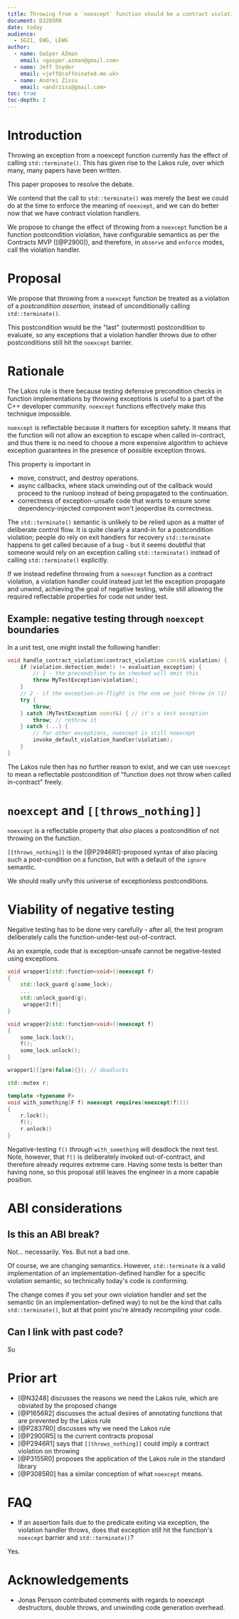 ```yaml
---
title: Throwing from a `noexcept` function should be a contract violation.
document: D3205R0
date: today
audience:
  - SG21, EWG, LEWG
author:
  - name: Gašper Ažman
    email: <gasper.azman@gmail.com>
  - name: Jeff Snyder
    email: <jeff@caffeinated.me.uk>
  - name: Andrei Zissu
    email: <andrziss@gmail.com>
toc: true
toc-depth: 2
---
```


<!--
TODO:
- remove the "Lakos Rule" references from the text.
- suggest throwing while an uncaught exception is in flight (such as from a
  destructor) is also a contract violation.
- bring up that we need to be able to enforce that handlers do not throw at
  compile time (Louis) - we have a paper for that, too
- mention that these kinds of postconditions need to be separately configurable
- research original motivation of terminate on noexcept - are we fully covering the original rationale with our new approach?
- do we need a new assertion_kind to disambiguate exceptions thrown from function or from CCA?
- does the new behavior make sense for all the different evaluation semantics? could we be breaking existing code in any of them? or possibly creating new security vulnerabilities (especially in ignore mode)?
- what source location will be provided to the violation handler? careful - binary inflation danger...
- if we opt to coalesce conflicting exceptions, do we do that ad infinitum or enforce some limit? we also need to define the coalesce mechanism
- talk to vendors - how will they handle linking TUs with different contract semantics?
- how will we handle stack unwind for noexcept functions which are now no longer guaranteed not to throw? can we do that without an impact on current optimizations (at least by default)?
- can we provide different semantics for exception-hit-noexcept vs other CCAs? possible mapping: ignore - terminate/Louis; observe - enforce; enforce - enforce; Louis - Louis
- Ville's objection - TU with ignore semantic calls noexcept function in another TU with enforce semantic, resulting in exception flying by the barrier unhindered. proposed resolution - allow the tradeoff of having no stack unwind destructor invocations, as the price for allowing negative testing in the presence of noexcept; anyone using a throwing violation handler in production gets what they bargained for; or as a matter of QoI there could be build flags canceling the noexcept optimizations, thus providing for throwing violation handlers in production for Bjarne's nuclear plant use case
 - in multiple exception situations, what does current_exception() return? can we get a current exception list of all of them? what if there are several exceptions of the same type? and how does catch() behave?
 - note: some of these points originate in this reflector thread: http://lists.isocpp.org/sg21/2024/03/7206.php

-->

# Introduction

Throwing an exception from a noexcept function currently has the effect of
calling `std::terminate()`. This has given rise to the Lakos rule, over which
many, many papers have been written.

This paper proposes to resolve the debate.

We contend that the call to `std::terminate()` was merely the best we could do
at the time to enforce the meaning of `noexcept`, and we can do better now that
we have contract violation handlers.

We propose to change the effect of throwing from a `noexcept` function be
a function postcondition violation, have configurable semantics as per the
Contracts MVP ([@P2900]), and therefore, in `observe` and `enforce` modes,
call the violation handler.

# Proposal

We propose that throwing from a `noexcept` function be treated as a violation
of a _postcondition assertion_, instead of unconditionally calling
`std::terminate()`.

This postcondition would be the "last" (outermost) postcondition to evaluate,
so any exceptions that a violation handler throws due to other postconditions
still hit the `noexcept` barrier.

# Rationale

The Lakos rule is there because testing defensive precondition checks in
function implementations by throwing exceptions is useful to a part of the C++
developer community. `noexcept` functions effectively make this technique
impossible.

`noexcept` is reflectable because it matters for exception safety. It means
that the function will not allow an exception to escape when called
in-contract, and thus there is no need to choose a more expensive algorithm to
achieve exception guarantees in the presence of possible exception throws.

This property is important in 

- move, construct, and destroy operations.
- async callbacks, where stack unwinding out of the callback would proceed to
  the runloop instead of being propagated to the continuation.
- correctness of exception-unsafe code that wants to ensure some
  dependency-injected component won't jeoperdise its correctness.

The `std::terminate()` semantic is unlikely to be relied upon as a matter of
deliberate control flow. It is quite clearly a stand-in for a postcondition
violation; people do rely on exit handlers for recovery `std::terminate`
happens to get called because of a bug - but it seems doubtful that someone
would rely on an exception calling `std::terminate()` instead of calling
`std::terminate()` explicitly.

If we instead redefine throwing from a `noexcept` function as a contract
violation, a violation handler could instead just let the exception propagate
and unwind, achieving the goal of negative testing, while still allowing the
required reflectable properties for code not under test.

## Example: negative testing through `noexcept` boundaries

In a unit test, one might install the following handler:

```cpp
void handle_contract_violation(contract_violation const& violation) {
    if (violation.detection_mode() != evaluation_exception) {
        // 1 - the precondition to be checked will emit this
        throw MyTestException(violation);
    }
    // 2 - if the exception-in-flight is the one we just threw in (1)
    try {
        throw;
    } catch (MyTestException const&) { // it's a test exception
        throw; // rethrow it
    } catch (...) {
        // for other exceptions, noexcept is still noexcept
        invoke_default_violation_handler(violation);
    }
}
```

The Lakos rule then has no further reason to exist, and we can use `noexcept`
to mean a reflectable postcondition of "function does not throw when called
in-contract" freely.

# `noexcept` and `[[throws_nothing]]`

`noexcept` is a reflectable property that _also_ places a postcondition of not
throwing on the function.

`[[throws_nothing]]` is the [@P2946R1]-proposed syntax of also placing such a
post-condition on a function, but with a default of the `ignore` semantic.

We should really unify this universe of exceptionless postconditions.

# Viability of negative testing

Negative testing has to be done very carefully - after all, the test program
deliberately calls the function-under-test out-of-contract.

As an example, code that is exception-unsafe cannot be negative-tested using exceptions.

```cpp
void wrapper1(std::function<void>()noexcept f)
{
    std::lock_guard g(some_lock);
    ...
    std::unlock_guard(g);
     wrapper2(f);
}

void wrapper2(std::function<void>()noexcept f)
{
    some_lock.lock();
    f();
    some_lock.unlock();
}

wrapper1([]pre(false){}); // deadlocks
```

```cpp
std::mutex r;

template <typename F>
void with_something(F f) noexcept requires(noexcept(f()))
{
    r.lock();
    f();
    r.unlock()
}
```

Negative-testing `f()` _through_ `with_something` will deadlock the next test.
Note, however, that `f()` is deliberately invoked out-of-contract, and
therefore already requires extreme care. Having some tests is better than
having none, so this proposal still leaves the engineer in a more capable
position.

# ABI considerations

## Is this an ABI break?

Not... necessarily. Yes. But not a bad one.

Of course, we are changing semantics. However, `std::terminate` is a valid
implementation of an implementation-defined handler for a specific violation
semantic, so technically today's code is conforming.

The change comes if you set your own violation handler and set the semantic (in
an implementation-defined way) to not be the kind that calls
`std::terminate()`, but at that point you're already recompiling your code.

## Can I link with past code?

Su

# Prior art

- [@N3248] discusses the reasons we need the Lakos rule, which are obviated by the proposed change
- [@P1656R2] discusses the actual desires of annotating functions that are prevented by the Lakos rule
- [@P2837R0] discusses why we need the Lakos rule
- [@P2900R5] is the current contracts proposal
- [@P2946R1] says that `[[throws_nothing]]` could imply a contract violation on throwing
- [@P3155R0] proposes the application of the Lakos rule in the standard library
- [@P3085R0] has a similar conception of what `noexcept` means.

# FAQ

- If an assertion fails due to the predicate exiting via exception, the
  violation handler throws, does that exception still hit the function's
  `noexcept` barrier and `std::terminate()`?

Yes.


# Acknowledgements

- Jonas Persson contributed comments with regards to noexcept destructors,
  double throws, and unwinding code generation overhead.
